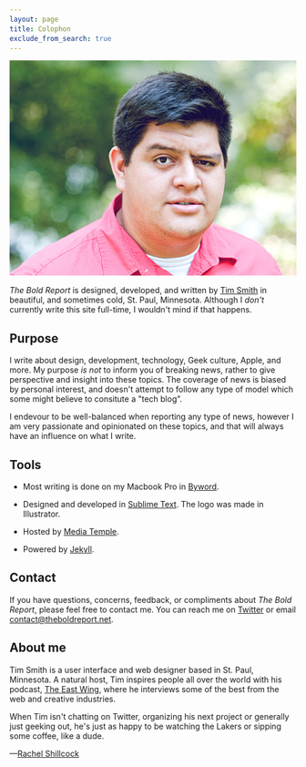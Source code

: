 ```yaml
---
layout: page
title: Colophon
exclude_from_search: true
---
```


![Tim Smith](/uploads/2013/09/tim_680x510.jpg)

*The Bold Report* is designed, developed, and written by [Tim Smith](http://ttimsmith.com) in beautiful, and sometimes cold, St. Paul, Minnesota. Although I *don't* currently write this site full-time, I wouldn't mind if that happens.

## Purpose

I write about design, development, technology, Geek culture, Apple, and more. My purpose *is not* to inform you of breaking news, rather to give perspective and insight into these topics. The coverage of news is biased by personal interest, and doesn't attempt to follow any type of model which some might believe to consitute a "tech blog".

I endevour to be well-balanced when reporting any type of news, however I am very passionate and opinionated on these topics, and that will always have an influence on what I write.

## Tools

- Most writing is done on my Macbook Pro in [Byword](http://bywordapp.com/).

- Designed and developed in [Sublime Text](http://www.sublimetext.com/). The logo was made in Illustrator.

- Hosted by [Media Temple](http://mediatemple.net/).

- Powered by [Jekyll](http://jekyllrb.com).


## Contact
If you have questions, concerns, feedback, or compliments about *The Bold Report*, please feel free to contact me. You can reach me on [Twitter](https://twitter.com/ttimsmith) or email [contact@theboldreport.net](mailto:contact@theboldreport.net).



## About me

Tim Smith is a user interface and web designer based in St. Paul, Minnesota. A natural host, Tim inspires people all over the world with his podcast, [The East Wing](http://theeastwing.net), where he interviews some of the best from the web and creative industries.

When Tim isn't chatting on Twitter, organizing his next project or generally just geeking out, he's just as happy to be watching the Lakers or sipping some coffee, like a dude.

&mdash;[Rachel Shillcock](http://www.rachil.li/)
